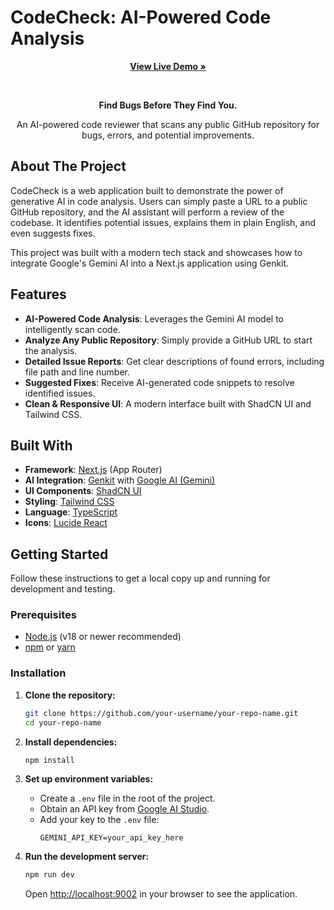 # CodeCheck: AI-Powered Code Analysis

<div align="center">
    <p>
    <a href="https://code-checker-tau.vercel.app" target="_blank"><strong>View Live Demo »</strong></a>
  </p>

</div>

<div align="center">
  <br />
  <p>
    <strong>Find Bugs Before They Find You.</strong>
  </p>
  <p>
    An AI-powered code reviewer that scans any public GitHub repository for bugs, errors, and potential improvements.
  </p>
</div>

## About The Project

CodeCheck is a web application built to demonstrate the power of generative AI in code analysis. Users can simply paste a URL to a public GitHub repository, and the AI assistant will perform a review of the codebase. It identifies potential issues, explains them in plain English, and even suggests fixes.

This project was built with a modern tech stack and showcases how to integrate Google's Gemini AI into a Next.js application using Genkit.

## Features

- **AI-Powered Code Analysis**: Leverages the Gemini AI model to intelligently scan code.
- **Analyze Any Public Repository**: Simply provide a GitHub URL to start the analysis.
- **Detailed Issue Reports**: Get clear descriptions of found errors, including file path and line number.
- **Suggested Fixes**: Receive AI-generated code snippets to resolve identified issues.
- **Clean & Responsive UI**: A modern interface built with ShadCN UI and Tailwind CSS.

## Built With

- **Framework**: [Next.js](https://nextjs.org/) (App Router)
- **AI Integration**: [Genkit](https://firebase.google.com/docs/genkit) with [Google AI (Gemini)](https://ai.google/)
- **UI Components**: [ShadCN UI](https://ui.shadcn.com/)
- **Styling**: [Tailwind CSS](https://tailwindcss.com/)
- **Language**: [TypeScript](https://www.typescriptlang.org/)
- **Icons**: [Lucide React](https://lucide.dev/)

## Getting Started

Follow these instructions to get a local copy up and running for development and testing.

### Prerequisites

- [Node.js](https://nodejs.org/) (v18 or newer recommended)
- [npm](https://www.npmjs.com/get-npm) or [yarn](https://yarnpkg.com/)

### Installation

1.  **Clone the repository:**
    ```sh
    git clone https://github.com/your-username/your-repo-name.git
    cd your-repo-name
    ```

2.  **Install dependencies:**
    ```sh
    npm install
    ```

3.  **Set up environment variables:**
    -   Create a `.env` file in the root of the project.
    -   Obtain an API key from [Google AI Studio](https://aistudio.google.com/app/apikey).
    -   Add your key to the `.env` file:
        ```env
        GEMINI_API_KEY=your_api_key_here
        ```

4.  **Run the development server:**
    ```sh
    npm run dev
    ```

    Open [http://localhost:9002](http://localhost:9002) in your browser to see the application.


